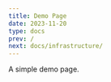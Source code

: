 ```yaml
---
title: Demo Page
date: 2023-11-20
type: docs
prev: /
next: docs/infrastructure/
---
```


A simple demo page.

